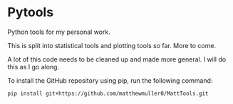 # Pytools

Python tools for my personal work.

This is split into statistical tools and plotting tools so far. More to come.

A lot of this code needs to be cleaned up and made more general. I will do this as I go along.

To install the GitHub repository using pip, run the following command:

```bash
pip install git+https://github.com/matthewmuller0/MattTools.git
```
